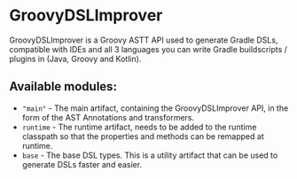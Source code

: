# GroovyDSLImprover 
GroovyDSLImprover is a Groovy ASTT API used to generate Gradle DSLs,
compatible with IDEs and all 3 languages you can write Gradle buildscripts / plugins in (Java, Groovy and Kotlin).

## Available modules:
- `"main"` - The main artifact, containing the GroovyDSLImprover API, in the form of the AST Annotations and transformers.
- `runtime` - The runtime artifact, needs to be added to the runtime classpath so that the properties and methods can be remapped at runtime.
- `base` - The base DSL types. This is a utility artifact that can be used to generate DSLs faster and easier.